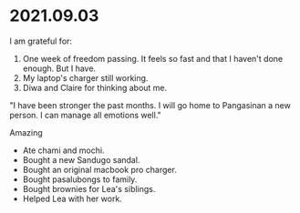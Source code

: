 # 2021.09.03

I am grateful for:

1. One week of freedom passing. It feels so fast and that I haven't done enough. But I have.
2. My laptop's charger still working.
3. Diwa and Claire for thinking about me.

"I have been stronger the past months. I will go home to Pangasinan a new person. I can manage all emotions well."

Amazing

- Ate chami and mochi.
- Bought a new Sandugo sandal.
- Bought an original macbook pro charger.
- Bought pasalubongs to family.
- Bought brownies for Lea's siblings.
- Helped Lea with her work.

